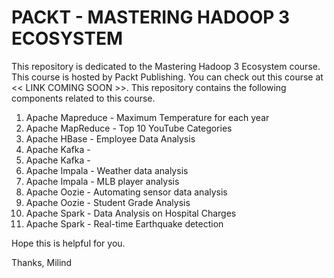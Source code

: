 # PACKT - MASTERING HADOOP 3 ECOSYSTEM
This repository is dedicated to the Mastering Hadoop 3 Ecosystem course. This course is hosted by Packt Publishing. You can check out this course at << LINK COMING SOON >>.
This repository contains the following components related to this course.
  1. Apache Mapreduce - Maximum Temperature for each year
  2. Apache MapReduce - Top 10 YouTube Categories
  3. Apache HBase - Employee Data Analysis
  4. Apache Kafka - 
  5. Apache Kafka - 
  6. Apache Impala - Weather data analysis
  7. Apache Impala - MLB player analysis
  8. Apache Oozie - Automating sensor data analysis
  9. Apache Oozie - Student Grade Analysis
  10. Apache Spark - Data Analysis on Hospital Charges
  11. Apache Spark - Real-time Earthquake detection
  
Hope this is helpful for you.

Thanks,
Milind
